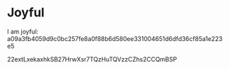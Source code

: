 # Joyful

I am joyful: a09a3fb4059d9c0bc257fe8a0f88b6d580ee331004651d6dfd36cf85a1e223e5


22extLxekaxhkSB27HrwXsr7TQzHuTQVzzCZhs2CCQmBSP